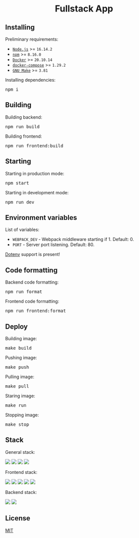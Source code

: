 <h1 align="center">Fullstack App</h1>
<h2>Installing</h2>
<p>Preliminary requirements:</p>
<ul>
    <li><a href="https://nodejs.org/"><code>Node.js</code></a> >= <code>16.14.2</code></li>
    <li><a href="https://www.npmjs.com/"><code>npm</code></a> >= <code>8.16.0</code></li>
    <li><a href="https://www.docker.com/"><code>Docker</code></a> >= <code>20.10.14</code></li>
    <li><a href="https://docs.docker.com/compose/"><code>docker-compose</code></a> >= <code>1.29.2</code></li>
    <li><a href="https://www.gnu.org/software/make/"><code>GNU Make</code></a> >= <code>3.81</code></li>
</ul>
<p>Installing dependencies:</p>
<pre>npm i</pre>
<h2>Building</h2>
<p>Building backend:</p>
<pre>npm run build</pre>
<p>Building frontend:</p>
<pre>npm run frontend:build</pre>
<h2>Starting</h2>
<p>Starting in production mode:</p>
<pre>npm start</pre>
<p>Starting in development mode:</p>
<pre>npm run dev</pre>
<h2>Environment variables</h2>
<p>List of variables:</p>
<ul>
    <li><code>WEBPACK_DEV</code> - Webpack middleware starting if 1. Default: 0.</li>
    <li><code>PORT</code> - Server port listening. Default: 80.</li>
</ul>
<p><a href="https://www.npmjs.com/package/dotenv">Dotenv</a> support is present!</p>
<h2>Code formatting</h2>
<p>Backend code formatting:</p>
<pre>npm run format</pre>
<p>Frontend code formatting:</p>
<pre>npm run frontend:format</pre>
<h2>Deploy</h2>
<p>Building image:</p>
<pre>make build</pre>
<p>Pushing image:</p>
<pre>make push</pre>
<p>Pulling image:</p>
<pre>make pull</pre>
<p>Staring image:</p>
<pre>make run</pre>
<p>Stopping image:</p>
<pre>make stop</pre>
<h2>Stack</h2>
<p>General stack:</p>
<p>
    <img src="https://img.shields.io/badge/node.js-6DA55F?style=for-the-badge&logo=node.js&logoColor=white" />
    <img src="https://img.shields.io/badge/typescript-%23007ACC.svg?style=for-the-badge&logo=typescript&logoColor=white" />
    <img src="https://img.shields.io/badge/docker-%230db7ed.svg?style=for-the-badge&logo=docker&logoColor=white" />
    <img src="https://img.shields.io/badge/prettier-%23F7B93E.svg?&style=for-the-badge&logo=prettier&logoColor=black" />
</p>
<p>Frontend stack:</p>
<p>
    <img src="https://img.shields.io/badge/react-%2320232a.svg?style=for-the-badge&logo=react&logoColor=%2361DAFB" />
    <img src="https://img.shields.io/badge/mobx-%23FF9955.svg?&style=for-the-badge&logo=mobx&logoColor=black" />
    <img src="https://img.shields.io/badge/SASS-hotpink.svg?style=for-the-badge&logo=SASS&logoColor=white" />
    <img src="https://img.shields.io/badge/React_Router-CA4245?style=for-the-badge&logo=react-router&logoColor=white" />
    <img src="https://img.shields.io/badge/webpack-%238DD6F9.svg?style=for-the-badge&logo=webpack&logoColor=black" />
</p>
<p>Backend stack:</p>
<p>
    <img src="https://img.shields.io/badge/nestjs-%23E0234E.svg?style=for-the-badge&logo=nestjs&logoColor=white" />
    <img src="https://img.shields.io/badge/express.js-%23404d59.svg?style=for-the-badge&logo=express&logoColor=%2361DAFB" />   
</p>
<h2>License</h2>
<p><a href="./LICENSE">MIT</a></p>